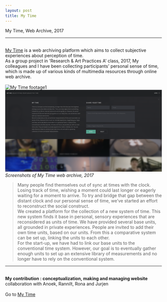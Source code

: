 ```yaml
---
layout: post
title: My Time
---
```


My Time, Web Archive, 2017

***

<br/>
<a href="http://lucid2713.github.io/Time/" target="blank">My Time</a> is a web archiving platform which aims to collect subjective experiences about perception of time. <br/>
As a group project in 'Research & Art Practices A' class, 2017, My colleagues and I have been collecting participants' personal sense of time, which is made up of various kinds of multimedia resources through online web archive.<br/><br/>

<div>
<img class="col three" src="/img/work_footage/mytime_footage1.png" alt="My Time footage1" title="My Time footage1"/>
<img class="col three" src="/img/work_footage/mytime_footage2.png" alt="My Time footage2" title="My Time footage2"/>
</div>
<div class="col three caption">
	<i>Screenshots of My Time web archive, 2017</i>
</div>


>Many people find themselves out of sync at times with the clock. Losing track of time, wishing a moment could last longer or eagerly waiting for a moment to arrive. To try and bridge that gap between the distant clock and our personal sense of time, we’ve started an effort to reconstruct the social construct.<br/>
We created a platform for the collection of a new system of time. This new system finds it base in personal, sensory experiences that are reconsidered as units of time. We have provided several base units, all grounded in private experiences. People are invited to add their own time units, based on our units. From this a comparative system can be set up, linking the units to each other.<br/>
For the start-up, we have had to link our base units to the conventional time system. However, our goal is to eventually gather enough units to set up an extensive library of measurements and no longer have to rely on the conventional system.



***

<br/>
<b>My contribution : conceptualization, making and managing website</b><br/>
collaboration with Anoek, Rannilt, Rona and Jurjen<br/>
<br/>
Go to <a href="http://lucid2713.github.io/Time/" target="blank">My Time</a>
<br/><br/><br/>
